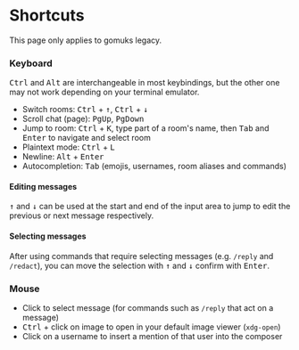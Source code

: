 # Shortcuts
This page only applies to gomuks legacy.

### Keyboard
<kbd>Ctrl</kbd> and <kbd>Alt</kbd> are interchangeable in most keybindings, but
the other one may not work depending on your terminal emulator.

* Switch rooms: <kbd>Ctrl</kbd> + <kbd>↑</kbd>, <kbd>Ctrl</kbd> + <kbd>↓</kbd>
* Scroll chat (page): <kbd>PgUp</kbd>, <kbd>PgDown</kbd>
* Jump to room: <kbd>Ctrl</kbd> + <kbd>K</kbd>, type part of a room's name,
  then <kbd>Tab</kbd> and <kbd>Enter</kbd> to navigate and select room
* Plaintext mode: <kbd>Ctrl</kbd> + <kbd>L</kbd>
* Newline: <kbd>Alt</kbd> + <kbd>Enter</kbd>
* Autocompletion: <kbd>Tab</kbd> (emojis, usernames, room aliases and commands)

#### Editing messages
<kbd>↑</kbd> and <kbd>↓</kbd> can be used at the start and end of the input area
to jump to edit the previous or next message respectively.

#### Selecting messages
After using commands that require selecting messages (e.g. `/reply` and
`/redact`), you can move the selection with <kbd>↑</kbd> and <kbd>↓</kbd>
confirm with <kbd>Enter</kbd>.

### Mouse
* Click to select message (for commands such as `/reply` that act on a message)
* <kbd>Ctrl</kbd> + click on image to open in your default image viewer (`xdg-open`)
* Click on a username to insert a mention of that user into the composer
